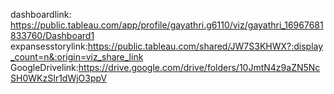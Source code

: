 dashboardlink:     https://public.tableau.com/app/profile/gayathri.g6110/viz/gayathri_16967681833760/Dashboard1             
expansesstorylink:https://public.tableau.com/shared/JW7S3KHWX?:display_count=n&:origin=viz_share_link  
GoogleDrivelink:https://drive.google.com/drive/folders/10JmtN4z9aZN5NcSH0WKzSIr1dWjO3ppV
